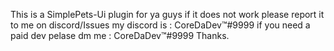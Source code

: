 This is a SimplePets-Ui plugin for ya guys
if it does not work please report it to me on discord/Issues
my discord is : CoreDaDev™#9999
if you need a paid dev pelase dm me : CoreDaDev™#9999
Thanks.

